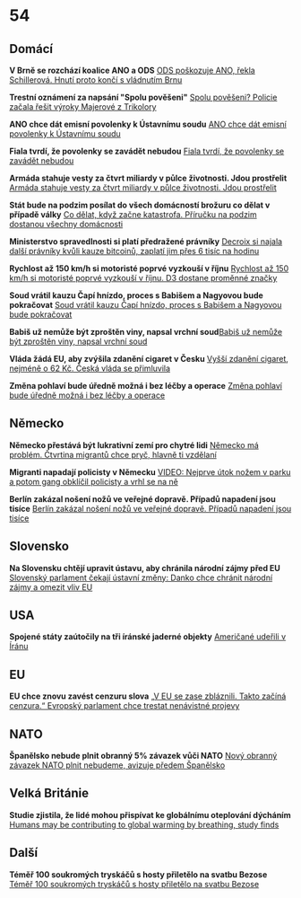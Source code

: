 # 54

## Domácí

**V Brně se rozchází koalice ANO a ODS** [ODS poškozuje ANO, řekla Schillerová. Hnutí proto končí s vládnutím Brnu](https://www.seznamzpravy.cz/clanek/domaci-zivot-v-cesku-ods-poskozuje-ano-rekla-schillerova-hnuti-proto-konci-s-vladnutim-brnu-279227)

**Trestní oznámení za napsání "Spolu pověšeni"** [Spolu pověšeni? Policie začala řešit výroky Majerové z Trikolory](https://www.novinky.cz/clanek/domaci-spolu-poveseni-sarapatka-podava-na-majerovou-trestni-oznameni-40526048)

**ANO chce dát emisní povolenky k Ústavnímu soudu** [ANO chce dát emisní povolenky k Ústavnímu soudu](https://www.echo24.cz/a/HnUrB/zpravy-domov-ano-emisni-povlenky-ustavni-soud)

**Fiala tvrdí, že povolenky se zavádět nebudou** [Fiala tvrdí, že povolenky se zavádět nebudou](https://x.com/P_Fiala/status/1937855579067965948)

**Armáda stahuje vesty za čtvrt miliardy v půlce životnosti. Jdou prostřelit** [Armáda stahuje vesty za čtvrt miliardy v půlce životnosti. Jdou prostřelit](https://www.novinky.cz/clanek/domaci-armada-stahuje-vesty-za-ctvrt-miliardy-v-pulce-zivotnosti-jdou-prostrelit-40526421)

**Stát bude na podzim posílat do všech domácností brožuru co dělat v případě války** [Co dělat, když začne katastrofa. Příručku na podzim dostanou všechny domácnosti](https://www.idnes.cz/zpravy/domaci/ministerstvo-vnitra-hasici-prirucka-koncept-72-hodin.A250620_143135_domaci_vank)

**Ministerstvo spravedlnosti si platí předražené právníky** [Decroix si najala další právníky kvůli kauze bitcoinů, zaplatí jim přes 6 tisíc na hodinu](https://www.idnes.cz/zpravy/domaci/ministerstvo-spravedlnosti-bitcoiny-advokatni-kancelar.A250621_102816_domaci_hovo)

**Rychlost až 150 km/h si motoristé poprvé vyzkouší v říjnu** [Rychlost až 150 km/h si motoristé poprvé vyzkouší v říjnu. D3 dostane proměnné značky](https://zdopravy.cz/rychlost-az-150-km-h-si-motoriste-poprve-vyzkousi-v-rijnu-d3-dostane-promenne-znacky-249067/)

**Soud vrátil kauzu Čapí hnízdo, proces s Babišem a Nagyovou bude pokračovat** [Soud vrátil kauzu Čapí hnízdo, proces s Babišem a Nagyovou bude pokračovat](https://www.idnes.cz/zpravy/domaci/capi-hnizdo-andrej-babis-odvolaci-soud-zaverecne-reci.A250620_102922_domaci_chtl)

**Babiš už nemůže být zproštěn viny, napsal vrchní soud**[Babiš už nemůže být zproštěn viny, napsal vrchní soud](https://www.novinky.cz/clanek/domaci-babis-uz-nemuze-byt-zprosten-viny-napsal-vrchni-soud-40527224)

**Vláda žádá EU, aby zvýšila zdanění cigaret v Česku** [Vyšší zdanění cigaret, nejméně o 62 Kč. Česká vláda se přimluvila](https://www.parlamentnilisty.cz/arena/monitor/Vyssi-zdaneni-cigaret-nejmene-o-62-Kc-Ceska-vlada-se-primluvila-775306)

**Změna pohlaví bude úředně možná i bez léčby a operace** [Změna pohlaví bude úředně možná i bez léčby a operace](https://www.novinky.cz/clanek/domaci-podminky-pro-uredni-zmenu-pohlavi-se-zmeni-40527641)

## Německo

**Německo přestává být lukrativní zemí pro chytré lidi** [Německo má problém. Čtvrtina migrantů chce pryč, hlavně ti vzdělaní](https://www.idnes.cz/zpravy/zahranicni/nemecko-migranti-studie-navrat-domu-emigrace-diskriminace.A250618_160649_zahranicni_kha)

**Migranti napadají policisty v Německu** [VIDEO: Nejprve útok nožem v parku a potom gang obklíčil policisty a vrhl se na ně](https://www.echo24.cz/a/HqMKh/zpravy-svet-nemecko-hamburk-mladistvi-bitka-police)

**Berlín zakázal nošení nožů ve veřejné dopravě. Případů napadení jsou tisíce** [Berlín zakázal nošení nožů ve veřejné dopravě. Případů napadení jsou tisíce](https://www.idnes.cz/zpravy/zahranicni/berlin-nemecko-zakaz-noze.A250624_161750_zahranicni_jhr)

## Slovensko

**Na Slovensku chtějí upravit ústavu, aby chránila národní zájmy před EU** [Slovenský parlament čekají ústavní změny: Danko chce chránit národní zájmy a omezit vliv EU](https://www.novinky.cz/clanek/zahranicni-slovensky-parlament-cekaji-ustavni-zmeny-danko-chce-chranit-narodni-zajmy-a-omezit-vliv-eu-40525672)

## USA

**Spojené státy zaútočily na tři íránské jaderné objekty** [Američané udeřili v Íránu](https://www.novinky.cz/clanek/zahranicni-blizky-a-stredni-vychod-americane-zautocili-v-iranu-40526954)

## EU

**EU chce znovu zavést cenzuru slova** [„V EU se zase zbláznili. Takto začíná cenzura.“ Evropský parlament chce trestat nenávistné projevy](https://www.echo24.cz/a/HsgbF/zpravy-svet-evropsky-parlament-chce-trestat-nenavistne-projevy-kritika-cenzura-hraba)

## NATO

**Španělsko nebude plnit obranný 5% závazek vůči NATO** [Nový obranný závazek NATO plnit nebudeme, avizuje předem Španělsko](https://www.novinky.cz/clanek/zahranicni-evropa-novy-obranny-zavazek-nato-plnit-nebudeme-avizuje-predem-spanelsko-40527105)

## Velká Británie

**Studie zjistila, že lidé mohou přispívat ke globálnímu oteplování dýcháním** [Humans may be contributing to global warming by breathing, study finds](https://www.lbc.co.uk/news/humans-contributing-global-warming-breathing-study-finds/)

## Další

**Téměř 100 soukromých tryskáčů s hosty přiletělo na svatbu Bezose** [Téměř 100 soukromých tryskáčů s hosty přiletělo na svatbu Bezose](https://www.mercurynews.com/2025/06/24/bezos-sanchez-wedding-draws-fire/)
